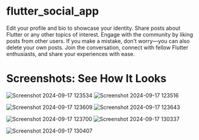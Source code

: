 # flutter_social_app

Edit your profile and bio to showcase your identity.
Share posts about Flutter or any other topics of interest.
Engage with the community by liking posts from other users.
If you make a mistake, don't worry—you can also delete your own posts.
Join the conversation, connect with fellow Flutter enthusiasts, and share your experiences with ease.
# Screenshots: See How It Looks

![Screenshot 2024-09-17 123534](https://github.com/user-attachments/assets/7fa023bd-a715-4dcb-a26c-ec5095ccabdd) ![Screenshot 2024-09-17 123516](https://github.com/user-attachments/assets/b75226a3-03f8-4e5f-b1e1-7bd865c17502)

![Screenshot 2024-09-17 123609](https://github.com/user-attachments/assets/7842358b-d1f7-4b88-ac4a-42a67cc1c97c) ![Screenshot 2024-09-17 123643](https://github.com/user-attachments/assets/8563973f-6328-44af-b4c9-19848d0170c2)

![Screenshot 2024-09-17 123700](https://github.com/user-attachments/assets/dbd407bd-88a5-49af-b2e7-79cc4f36d22c) ![Screenshot 2024-09-17 130337](https://github.com/user-attachments/assets/0a002d41-7cf2-4f0d-abba-8f6fe3aef890)

![Screenshot 2024-09-17 130407](https://github.com/user-attachments/assets/80150969-9ee2-47aa-8414-99e7c69562d1)
